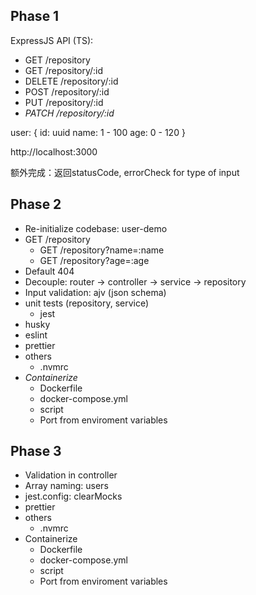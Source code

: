 ## Phase 1

ExpressJS API (TS):
- GET /repository
- GET /repository/:id
- DELETE /repository/:id
- POST /repository/:id
- PUT /repository/:id
- _PATCH /repository/:id_

user: {
  id: uuid
  name: 1 - 100
  age: 0 - 120
}

http://localhost:3000

额外完成：返回statusCode, errorCheck for type of input


## Phase 2

- Re-initialize codebase: user-demo
- GET /repository
  - GET /repository?name=:name
  - GET /repository?age=:age
- Default 404
- Decouple: router -> controller -> service -> repository
- Input validation: ajv (json schema)
- unit tests (repository, service)
  - jest
- husky
- eslint
- prettier
- others
  - .nvmrc
- _Containerize_
  - Dockerfile
  - docker-compose.yml
  - script
  - Port from enviroment variables

## Phase 3

- Validation in controller
- Array naming: users
- jest.config: clearMocks
- prettier
- others
  - .nvmrc
- Containerize
  - Dockerfile
  - docker-compose.yml
  - script
  - Port from enviroment variables
